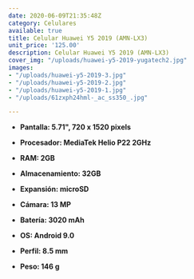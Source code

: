```yaml
---
date: 2020-06-09T21:35:48Z
category: Celulares
available: true
title: Celular Huawei Y5 2019 (AMN-LX3)
unit_price: '125.00'
description: Celular Huawei Y5 2019 (AMN-LX3)
cover_img: "/uploads/huawei-y5-2019-yugatech2.jpg"
images:
- "/uploads/huawei-y5-2019-3.jpg"
- "/uploads/huawei-y5-2019-2.jpg"
- "/uploads/huawei-y5-2019-1.jpg"
- "/uploads/61zxph24hml-_ac_ss350_.jpg"

---
```

* **Pantalla: 5.71", 720 x 1520 pixels**
* **Procesador: MediaTek Helio P22 2GHz**
* **RAM: 2GB**
* **Almacenamiento: 32GB**
* **Expansión: microSD**


* **Cámara: 13 MP**
* **Batería: 3020 mAh**
* **OS: Android 9.0**
* **Perfil: 8.5 mm**
* **Peso: 146 g**